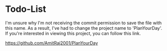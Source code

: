 # Todo-List

I'm unsure why I'm not receiving the commit permission to save the file with this name. As a result, I've had to change the project name to 'PlanYourDay'. If you're interested in viewing this project, you can follow this link.

https://github.com/AmitRaj2001/PlanYourDay
